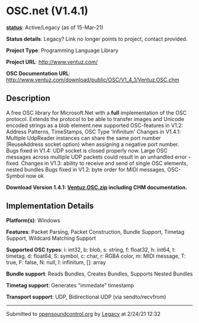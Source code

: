 # OSC.net (V1.4.1)

**[status](../implementation-status.html)**: Active/Legacy (as of 15-Mar-21)

**Status details**: 
Legacy?  Link no longer points to project, contact provided.

**Project Type**: Programming Language Library

**Project URL**: <http://www.ventuz.com/>

**OSC Documentation URL**: <http://www.ventuz.com/download/public/OSC/V1_4_1/Ventuz.OSC.chm>

## Description

A free OSC library for Microsoft.Net with a **full** implementation of the OSC protocol. Extends the protocol to be able to transfer images and Unicode encoded strings as a blob element.new supported OSC-features in V1.2: Address Patterns, TimeStamps, OSC Type 'Infinitum' Changes in V1.4.1: Multiple UdpReader instances can share the same port number (ReuseAddress socket option) when assigning a negative port number. Bugs fixed in V1.4: UDP socket is closed properly now. Large OSC messages across multiple UDP packets could result in an unhandled error - fixed. Changes in V1.3: ability to receive and send of single OSC elements, nested bundles Bugs fixed in V1.2: byte order for MIDI messages, OSC-Symbol now ok <p> **Download Version 1.4.1: [Ventuz.OSC.zip](http://www.ventuz.com/download/public/OSC/V1_4_1/Ventuz.OSC.zip) including CHM documentation.**

## Implementation Details

**Platform(s)**: Windows

**Features**: Packet Parsing, Packet Construction, Bundle Support, Timetag Support, Wildcard Matching Support

**Supported OSC types**: i: int32, b: blob, s: string, f: float32, h: int64, t: timetag, d: float64, S: symbol, c: char, r: RGBA color, m: MIDI message, T: true, F: false, N: null, I: infinitum, []: array

**Bundle support**: Reads Bundles, Creates Bundles, Supports Nested Bundles

**Timetag support**: Generates "immedate" timestamp

**Transport support**: UDP, Bidirectional UDP (via sendto/recvfrom)

---
Submitted to [opensoundcontrol.org](https://opensoundcontrol.org) by [Legacy](legacy-site.html) at 2/24/21 12:32
